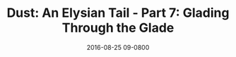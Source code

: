 ---
layout: entry.pug
title: "Dust: An Elysian Tail - Part 7: Glading Through the Glade"
date: 2016-08-25 09-0800
publishDate: 2018-12-01 09-0800
categories: playthroughs dust-aet dust dust-an-elysian-tail
draft: true
---